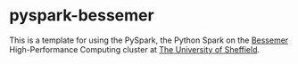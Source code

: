 # pyspark-bessemer

This is a template for using the PySpark, the Python Spark on the [Bessemer](https://docs.hpc.shef.ac.uk/en/latest/bessemer/index.html) High-Performance Computing cluster at [The University of Sheffield](https://www.sheffield.ac.uk/).
